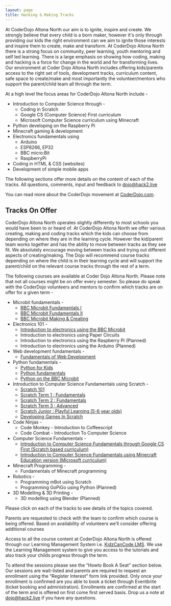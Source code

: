 ```yaml
---
layout: page
title: Hacking & Making Tracks 
---
```


At CoderDojo Altona North our aim is to ignite, inspire and create. We strongly believe that every child is a born maker, however it's only through providing our kids the right environment can we aim to ignite those interests and inspire them to create, make and transform. At CoderDojo Altona North there is a strong focus on community, peer learning, youth mentoring and self led learning. There is a large emphasis on showing how coding, making and hacking is a force for change in the world and for transforming lives. Our environment at Coder Dojo Altona North includes offering kids/parents access to the right set of tools, development tracks, curriculum content, safe space to create/make and most importantly the volunteer/mentors who support the parent/child team all through the term.  

At a high level the focus areas for CoderDojo Altona North include -

- Introduction to Computer Science through -
  - Coding in Scratch
  - Google CS (Computer Science) First curriculum
  - Microsoft Computer Science curriculum using Minecraft
- Python developing on the Raspberry Pi
- Minecraft gaming & development
- Electronics fundamentals using
  - Arduino
  - ESP8266, EP32
  - BBC micro:Bit
  - RaspberryPi
- Coding in HTML & CSS (websites)
- Development of simple mobile apps

The following sections offer more details on the content of each of the tracks. All questions, comments, input and feedback to dojo@hack2.live

You can read more about the CoderDojo movement at [CoderDojo.com](https://coderdojo.com/about/).

## Tracks On Offer

CoderDojo Altona North operates slightly differently to most schools you would have been to or heard of. At CoderDojo Altona North we offer various creating, making and coding tracks which the kids can choose from depending on where they are in the learning cycle. However the kid/parent team works together and has the ability to move between tracks as they see fit. We absolutely encourage moving between tracks and trying out different aspects of creating/making. The Dojo will recommend course tracks depending on where the child is in their learning cycle and will support the parent/child on the relevant course tracks through the rest of a term. 

The following courses are available at Coder Dojo Altona North. Please note that not all courses might be on offer every semester. So please do speak with the CoderDojo volunteers and mentors to confirm which tracks are on offer for a given term - 

* Microbit fundamentals -
  * [BBC Microbit Fundamentals I](https://tangowhisky37.github.io/CoderDojo/Pages/Tracks/BBC-Microbit-Fundamentals-I)
  * [BBC Microbit Fundamentals II](https://tangowhisky37.github.io/CoderDojo/Pages/Tracks/BBC-Microbit-Fundamentals-II)
  * [BBC Microbit Making & Creating](https://tangowhisky37.github.io/CoderDojo/Pages/Tracks/BBC-Microbit-Fundamentals-III)
* Electronics 101 -
  * [Introduction to electronics using the BBC Microbit](https://tangowhisky37.github.io/CoderDojo/Pages/Tracks/Fundamentals-Of-Electronics-Using-The-BBC-Microbit)
  * Introduction to electronics using Paper Circuits
  * Introduction to electronics using the Raspberry Pi (Planned)
  * Introduction to electronics using the Arduino (Planned)
* Web development fundamentals -
  * [Fundamentals of Web Development](https://tangowhisky37.github.io/CoderDojo/Pages/Tracks/Web-Development-Fundamentals)
* Python fundamentals -
  * [Python for Kids](https://tangowhisky37.github.io/CoderDojo/Pages/Tracks/Python-For-Kids)
  * [Python fundamentals](https://tangowhisky37.github.io/CoderDojo/Pages/Tracks/Python-Fundamentals)
  * [Python on the BBC Microbit](https://tangowhisky37.github.io/CoderDojo/Pages/Tracks/Python-On-The-Microbit)
* Introduction to Computer Science Fundamentals using Scratch -
  * [Scratch 101](https://tangowhisky37.github.io/CoderDojo/Pages/Tracks/Scratch-101)
  * [Scratch Term 1 : Fundamentals](https://tangowhisky37.github.io/CoderDojo/Pages/Tracks/Scratch-Term-1-Fundamentals)
  * [Scratch Term 2 : Fundamentals](https://tangowhisky37.github.io/CoderDojo/Pages/Tracks/Scratch-Term-2-Fundamentals)
  * [Scratch Term 3 : Advanced](https://tangowhisky37.github.io/CoderDojo/Pages/Tracks/Scratch-Term-3-Fundamentals)
  * [Scratch Junior : Playful Learning (5-6 year olds)](https://tangowhisky37.github.io/CoderDojo/Pages/Tracks/Scratch-Junior)
  * [Developing Games In Scratch](https://tangowhisky37.github.io/CoderDojo/Pages/Tracks/Scratch-Developing-Games)
* Code Ninjas -
  * Code Monkey - Introduction to Coffeescript
  * Code Combat - Introduction To Computer Science
* Computer Science Fundamentals -
  * [Introduction to Computer Science Fundamentals through Google CS First (Scratch based curriculum)](https://tangowhisky37.github.io/CoderDojo/Pages/Tracks/Google-Computer-Science-First)
  * [Introduction to Computer Science Fundamentals using Minecraft Education version (Microsoft curriculum)](https://tangowhisky37.github.io/CoderDojo/Pages/Tracks/MS-Computer-Science-Minecraft)
* Minecraft Programming - 
  * Fundamentals of Minecraft programming 
* Robotics - 
  * Programming mBot using Scratch 
  * Programming GoPiGo using Python (Planned)
* 3D Modelling & 3D Printing - 
  * 3D modelling using Blender (Planned)

Please click on each of the tracks to see details of the topics covered. 

Parents are requested to check with the team to confirm which course is being offered. Based on availability of volunteers we’ll consider offering additional courses

Access to all the course content at CoderDojo Altona North is offered through our Learning Management System i.e. [KidzCanCode LMS](https://learning.kidzcancode.com). We use the Learning Management system to give you access to the tutorials and also track your childs progress through the term.

To attend the sessions please see the “Howto Book A Seat” section below. Our sessions are wait-listed and parents are required to request an enrollment using the “Register Interest” form link provided. Only once your enrollment is confirmed are you able to book a ticket through Eventbrite (ticket booking and administration). Enrollments are confirmed at the start of the term and is offered on first come first served basis. Drop us a note at dojo@hack2.live if you have any questions.
